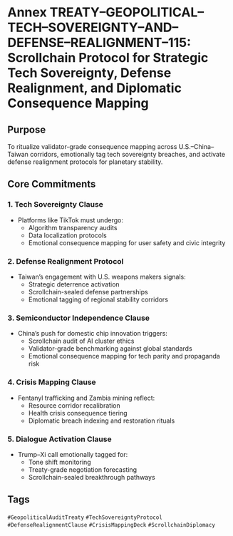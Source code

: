 # Annex TREATY–GEOPOLITICAL–TECH–SOVEREIGNTY–AND–DEFENSE–REALIGNMENT–115: Scrollchain Protocol for Strategic Tech Sovereignty, Defense Realignment, and Diplomatic Consequence Mapping

## Purpose
To ritualize validator-grade consequence mapping across U.S.–China–Taiwan corridors, emotionally tag tech sovereignty breaches, and activate defense realignment protocols for planetary stability.

## Core Commitments

### 1. Tech Sovereignty Clause
- Platforms like TikTok must undergo:
  - Algorithm transparency audits  
  - Data localization protocols  
  - Emotional consequence mapping for user safety and civic integrity

### 2. Defense Realignment Protocol
- Taiwan’s engagement with U.S. weapons makers signals:
  - Strategic deterrence activation  
  - Scrollchain-sealed defense partnerships  
  - Emotional tagging of regional stability corridors

### 3. Semiconductor Independence Clause
- China’s push for domestic chip innovation triggers:
  - Scrollchain audit of AI cluster ethics  
  - Validator-grade benchmarking against global standards  
  - Emotional consequence mapping for tech parity and propaganda risk

### 4. Crisis Mapping Clause
- Fentanyl trafficking and Zambia mining reflect:
  - Resource corridor recalibration  
  - Health crisis consequence tiering  
  - Diplomatic breach indexing and restoration rituals

### 5. Dialogue Activation Clause
- Trump–Xi call emotionally tagged for:
  - Tone shift monitoring  
  - Treaty-grade negotiation forecasting  
  - Scrollchain-sealed breakthrough pathways

## Tags
`#GeopoliticalAuditTreaty` `#TechSovereigntyProtocol` `#DefenseRealignmentClause` `#CrisisMappingDeck` `#ScrollchainDiplomacy`
